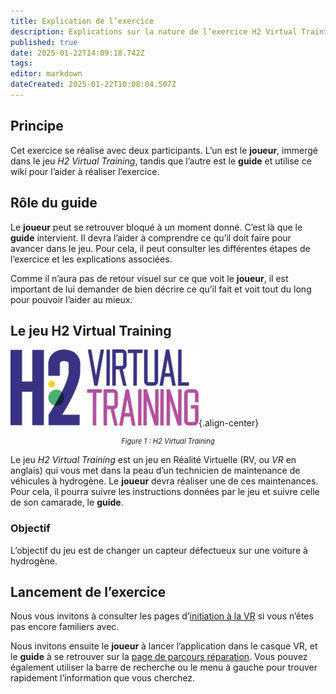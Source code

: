 ```yaml
---
title: Explication de l’exercice
description: Explications sur la nature de l’exercice H2 Virtual Training
published: true
date: 2025-01-22T14:09:18.742Z
tags: 
editor: markdown
dateCreated: 2025-01-22T10:08:04.507Z
---
```


## Principe

Cet exercice se réalise avec deux participants. L’un est le **joueur**, immergé dans le jeu _H2 Virtual Training_, tandis que l’autre est le **guide** et utilise ce wiki pour l’aider à réaliser l’exercice.

## Rôle du guide

Le **joueur** peut se retrouver bloqué à un moment donné. C’est là que le **guide** intervient. Il devra l’aider à comprendre ce qu’il doit faire pour avancer dans le jeu. Pour cela, il peut consulter les différentes étapes de l’exercice et les explications associées.

Comme il n’aura pas de retour visuel sur ce que voit le **joueur**, il est important de lui demander de bien décrire ce qu’il fait et voit tout du long pour pouvoir l’aider au mieux.

## Le jeu H2 Virtual Training

![H2 Virtual Training](../images/h2_virtual_training/h2_virtual_training.jpg){.align-center}
<div style="text-align: center; font-size: 0.8em; font-style: italic">Figure 1 : H2 Virtual Training</div>

Le jeu *H2 Virtual Training* est un jeu en Réalité Virtuelle (RV, ou *VR*  en anglais) qui vous met dans la peau d’un technicien de maintenance de véhicules à hydrogène. Le **joueur** devra réaliser une de ces maintenances. Pour cela, il pourra suivre les instructions données par le jeu et suivre celle de son camarade, le **guide**.

### Objectif

L’objectif du jeu est de changer un capteur défectueux sur une voiture à hydrogène.

## Lancement de l’exercice

Nous vous invitons à consulter les pages d’[initiation à la VR](/fr/introduction/initiation_vr) si vous n’êtes pas encore familiers avec.

Nous invitons ensuite le **joueur** à lancer l’application dans le casque VR, et le **guide** à se retrouver sur la [page de parcours réparation](../?).
Vous pouvez également utiliser la barre de recherche ou le menu à gauche pour trouver rapidement l’information que vous cherchez.